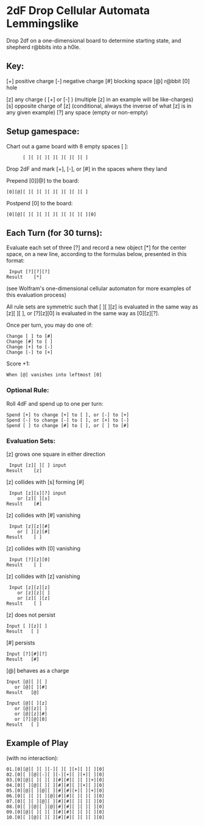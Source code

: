 # 2dF Drop Cellular Automata Lemmingslike
Drop 2df on a one-dimensional board to determine starting state, and shepherd r@bbits into a h0le.

## Key:

[+] positive charge
[-] negative charge
[#] blocking space
[@] r@bbit
[0] hole

[z] any charge ( [+] or [-] ) (multiple [z] in an example will be like-charges)
[s] opposite charge of [z] (conditional, always the inverse of what [z] is in any given example)
[?] any space (empty or non-empty)

## Setup gamespace:

Chart out a game board with 8 empty spaces [ ]:

	      [ ][ ][ ][ ][ ][ ][ ][ ]

Drop 2dF and mark [+], [-], or [#] in the spaces where they land

Prepend [0][@] to the board:

	[0][@][ ][ ][ ][ ][ ][ ][ ][ ]

Postpend [0] to the board:

	[0][@][ ][ ][ ][ ][ ][ ][ ][ ][0]

## Each Turn (for 30 turns):

Evaluate each set of three [?] and record a new object [\*] for the center space, on a new line, according to the formulas below, presented in this format:

	 Input [?][?][?]
	Result    [*]

(see Wolfram's one-dimensional cellular automaton for more examples of this evaluation process)

All rule sets are symmetric such that [ ][ ][z] is evaluated in the same way as [z][ ][ ], or [?][z][0] is evaluated in the same way as [0][z][?].

Once per turn, you may do one of:
	
	Change [ ] to [#]
	Change [#] to [ ]
	Change [+] to [-]
	Change [-] to [+]

Score +1:

	When [@] vanishes into leftmost [0]

### Optional Rule:

Roll 4dF and spend up to one per turn:

	Spend [+] to change [+] to [ ], or [-] to [+]
	Spend [-] to change [-] to [ ], or [+] to [-]
	Spend [ ] to change [#] to [ ], or [ ] to [#]

### Evaluation Sets:

[z] grows one square in either direction

	 Input [z][ ][ ] input
	Result    [z]

[z] collides with [s] forming [#]

	 Input [z][s][?] input
	    or [z][ ][s]
	Result    [#]

[z] collides with [#] vanishing

	 Input [z][z][#]
	    or [ ][z][#]
	Result    [ ]

[z] collides with [0] vanishing

	 Input [?][z][0]
	Result    [ ]

[z] collides with [z] vanishing

	 Input [z][z][z]
	    or [z][z][ ]
	    or [z][ ][z]
	Result    [ ]

[z] does not persist

	Input [ ][z][ ]
	Result   [ ]

[#] persists

	Input [?][#][?]
	Result   [#]

[@] behaves as a charge

	Input [@][ ][ ]
	   or [@][ ][#]
	Result   [@]
	
	Input [@][ ][z]
	   or [@][z][ ]
	   or [@][z][#]
	   or [?][@][0]
	Result   [ ]

## Example of Play
(with no interaction):

	01.[0][@][ ][ ][-][ ][ ][+][ ][ ][0]
	02.[0][ ][@][-][ ][-][+][ ][+][ ][0]
	03.[0][@][ ][ ][ ][#][#][ ][ ][+][0]
	04.[0][ ][@][ ][ ][#][#][ ][+][ ][0]
	05.[0][@][ ][@][ ][#][#][+][ ][+][0]
	06.[0][ ][ ][ ][@][#][#][ ][ ][ ][0]
	07.[0][ ][ ][@][ ][#][#][ ][ ][ ][0]
	08.[0][ ][@][ ][@][#][#][ ][ ][ ][0]
	09.[0][@][ ][ ][ ][#][#][ ][ ][ ][0]
	10.[0][ ][@][ ][ ][#][#][ ][ ][ ][0]
